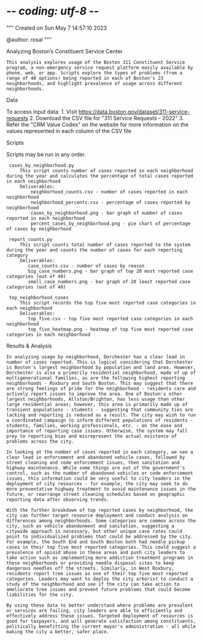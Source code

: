 # -*- coding: utf-8 -*-
"""
Created on Sun May  7 14:57:10 2023

@author: rosal
"""
 
Analyzing Boston’s Constituent Service Center

    This analysis explores usage of the Boston 311 Constituent Service program, a non-emergency service request platform easily available by phone, web, or app. Scripts explore the types of problems (from a range of 40 options) being reported in each of Boston's 23 neighborhoods, and highlight prevalence of usage across different neighborhoods.
       
Data

To access input data:
    1. Visit https://data.boston.gov/dataset/311-service-requests
    2. Download the CSV file for "311 Service Requests - 2022"
    3. Refer the "CRM Value Codex" on the website for more information on the values represented in each column of the CSV file
    
Scripts

Scripts may be run in any order. 

     cases_by_neighborhood.py
         This script counts number of cases reported in each neighborhood during the year and calculates the percentage of total cases reported in each neighborhood
         Deliverables: 
             neighborhood_counts.csv - number of cases reported in each neighborhood
             neighborhood_percents.csv - percentage of cases reported by neighborhood
             cases_by_neighborhood.png - bar graph of number of cases reported in each neighborhood
             percent_cases_by_neighborhood.png - pie chart of percentage of cases by neighborhood
        
     report_counts.py
         This script counts total number of cases reported to the system during the year and counts the number of cases for each reporting category
         Deliverables:
            case_counts.csv - number of cases by reason
            big_case_numbers.png - bar graph of top 20 most reported case categories (out of 40)
            small_case_numbers.png - bar graph of 20 least reported case categories (out of 40)

     top_neighborhood_cases
         This script records the top five most reported case categories in each neighborhood
         Deliverables:
            top_five.csv - top five most reported case categories in each neighborhood
            top_five_heatmap.png - heatmap of top five most reported case categories in each neighborhood
 
Results & Analysis
    
    In analyzing usage by neighborhood, Dorchester has a clear lead in number of cases reported. This is logical considering that Dorchester is Boston's largest neighborhood by population and land area. However, Dorchester is also a primarily residential neighborhood, made of up of multigenerational families, as are the following highest reporting neighborhoods - Roxbury and South Boston. This may suggest that there are strong feelings of pride for the neighborhood - residents care and actively report issues to improve the area. One of Boston's other largest neighborhoods, Allston/Brighton, has less usage than other large residential areas; however, this area is primarily made up of transient populations - students - suggesting that community ties are lacking and reporting is reduced as a result. The city may wish to run a coordinated campaign to inform different populations of residents - students, families, working professionals, etc. - on the ease and importance of reporting case issues. Otherwise, the system may fall prey to reporting bias and misrepresent the actual existence of problems across the city.

    In looking at the number of cases reported in each category, we see a clear lead in enforcement and abandoned vehicle cases, followed by street cleaning and code enforcement issues, then sanitation and highway maintenance. While some things are out of the government's control, such as the number of abandoned vehicles or code enforcement issues, this information could be very useful to city leaders in the deployment of city resources - for example, the city may seek to do more preventative highway treatment to avoid maintenance issues in the future, or rearrange street cleaning schedules based on geographic reporting data after observing trends. 

    With the further breakdown of top reported cases by neighborhood, the city can further target resource deployment and conduct analysis on differences among neighborhoods. Some categories are common across the city, such as vehicle abandonment and sanitation, suggesting a citywide approach is necessary, but other unique case rates could point to individualized problems that could be addressed by the city. For example, the South End and South Boston both had needle pickup cases in their top five most reported categories. This could suggest a prevalence of opioid abuse in these areas and push city leaders to take action such as implementing more addiction treatment programs in these neighborhoods or providing needle disposal sites to keep dangerous needles off the streets. Similarly, in West Roxbury, residents report tree issues as one of their top five most reported categories. Leaders may want to deploy the city arborist to conduct a study of the neighborhood and see if the city can take action to ameliorate tree issues and prevent future problems that could become liabilities for the city. 

    By using these data to better understand where problems are prevalent or services are failing, city leaders are able to efficiently and effectively address these issues. Targeted deployment of resources is good for taxpayers, and will generate satisfaction among constituents, politically benefitting the current mayor's administration - all while making the city a better, safer place. 

    
                   